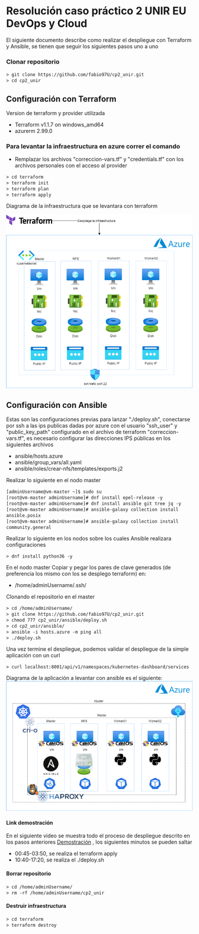# Resolución caso práctico 2 UNIR EU DevOps y Cloud

El siguiente documento describe como realizar el despliegue con Terraform y Ansible, se tienen que seguir los siguientes pasos uno a uno

### Clonar repositorio
```console
> git clone https://github.com/fabio97U/cp2_unir.git
> cd cp2_unir
```

## Configuración con Terraform
Version de terraform y provider utilizada
- Terraform v1.1.7 on windows_amd64
- azurerm 2.99.0

### Para levantar la infraestructura en azure correr el comando
- Remplazar los archivos "correccion-vars.tf" y "credentials.tf" con los archivos personales con el acceso al provider

```console
> cd terraform
> terraform init
> terraform plan
> terraform apply
```
Diagrama de la infraestructura que se levantara con terraform

![](imgs/Diagram-terraform.png)

## Configuración con Ansible

Estas son las configuraciones previas para lanzar "./deploy.sh",
conectarse por ssh a las ips publicas dadas por azure con el usuario "ssh_user" y "public_key_path" configurado en el archivo de terraform "correccion-vars.tf", es necesario configurar las direcciones IPS públicas en los siguientes archivos

- ansible/hosts.azure
- ansible/group_vars/all.yaml
- ansible/roles/crear-nfs/templates/exports.j2

Realizar lo siguiente en el nodo master
```console
[adminUsername@vm-master ~]$ sudo su
[root@vm-master adminUsername]# dnf install epel-release -y
[root@vm-master adminUsername]# dnf install ansible git tree jq -y
[root@vm-master adminUsername]# ansible-galaxy collection install ansible.posix
[root@vm-master adminUsername]# ansible-galaxy collection install community.general
```

Realizar lo siguiente en los nodos sobre los cuales Ansible realizara configuraciones
```console
> dnf install python36 -y
```

En el nodo master 
Copiar y pegar los pares de clave generados (de preferencia los mismo con los se desplego terraform) en:
- /home/adminUsername/.ssh/

Clonando el repositorio en el master
```console
> cd /home/adminUsername/
> git clone https://github.com/fabio97U/cp2_unir.git
> chmod 777 cp2_unir/ansible/deploy.sh
> cd cp2_unir/ansible/
> ansible -i hosts.azure -m ping all
> ./deploy.sh
```

Una vez termine el despliegue, podemos validar el despliegue de la simple aplicación con un curl
```console
> curl localhost:8001/api/v1/namespaces/kubernetes-dashboard/services
```

Diagrama de la aplicación a levantar con ansible es el siguiente:
![](imgs/Diagram-ansible.png)


#### Link demostración
En el siguiente video se muestra todo el proceso de despliegue descrito en los pasos anteriores
[Demostración](https://youtu.be/iQag6f1xOw8)
, los siguientes minutos se pueden saltar
- 00:45-03:50, se realiza el terraform apply
- 10:40-17:20, se realiza el ./deploy.sh

#### Borrar repositorio
```console
> cd /home/adminUsername/
> rm -rf /home/adminUsername/cp2_unir
```

#### Destruir infraestructura
```console
> cd terraform
> terraform destroy
```
